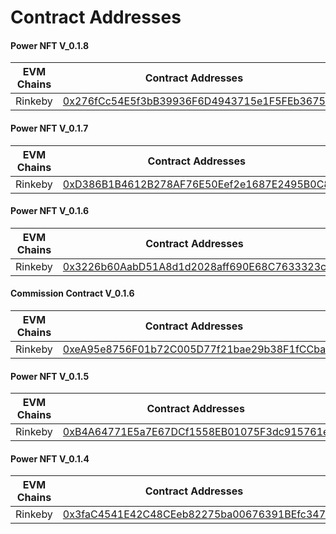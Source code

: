 # Contract Addresses

#### Power NFT V\_0.1.8

| EVM Chains | Contract Addresses                                                                                                                 |
| ---------- | ---------------------------------------------------------------------------------------------------------------------------------- |
| Rinkeby    | [0x276fCc54E5f3bB39936F6D4943715e1F5FEb3675](https://rinkeby.etherscan.io/address/0x276fCc54E5f3bB39936F6D4943715e1F5FEb3675#code) |

#### Power NFT V\_0.1.7

| EVM Chains | Contract Addresses                                                                                                                 |
| ---------- | ---------------------------------------------------------------------------------------------------------------------------------- |
| Rinkeby    | [0xD386B1B4612B278AF76E50Eef2e1687E2495B0C8](https://rinkeby.etherscan.io/address/0xD386B1B4612B278AF76E50Eef2e1687E2495B0C8#code) |

#### Power NFT V\_0.1.6

| EVM Chains | Contract Addresses                                                                                                                 |
| ---------- | ---------------------------------------------------------------------------------------------------------------------------------- |
| Rinkeby    | [0x3226b60AabD51A8d1d2028aff690E68C7633323c](https://rinkeby.etherscan.io/address/0x3226b60AabD51A8d1d2028aff690E68C7633323c#code) |

#### Commission Contract V\_0.1.6

| EVM Chains | Contract Addresses                                                                                                                 |
| ---------- | ---------------------------------------------------------------------------------------------------------------------------------- |
| Rinkeby    | [0xeA95e8756F01b72C005D77f21bae29b38F1fCCba](https://rinkeby.etherscan.io/address/0xeA95e8756F01b72C005D77f21bae29b38F1fCCba#code) |

#### Power NFT V\_0.1.5

| EVM Chains | Contract Addresses                                                                                                                 |
| ---------- | ---------------------------------------------------------------------------------------------------------------------------------- |
| Rinkeby    | [0xB4A64771E5a7E67DCf1558EB01075F3dc915761e](https://rinkeby.etherscan.io/address/0xB4A64771E5a7E67DCf1558EB01075F3dc915761e#code) |

#### Power NFT V\_0.1.4

| EVM Chains | Contract Addresses                                                                                                                 |
| ---------- | ---------------------------------------------------------------------------------------------------------------------------------- |
| Rinkeby    | [0x3faC4541E42C48CEeb82275ba00676391BEfc347](https://rinkeby.etherscan.io/address/0x3faC4541E42C48CEeb82275ba00676391BEfc347#code) |
